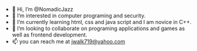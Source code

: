 - 👋 Hi, I’m @NomadicJazz
- 👀 I’m interested in computer programing and security.
- 🌱 I’m currently learning html, css and java script and I am novice in C++.
- 💞️ I’m looking to collaborate on programing applications and games as well as frontend development. 
- 📫 you can reach me at jwalk719@yahoo.com

<!---
NomadicJazz/NomadicJazz is a ✨ special ✨ repository because its `README.md` (this file) appears on your GitHub profile.
You can click the Preview link to take a look at your changes.
--->
